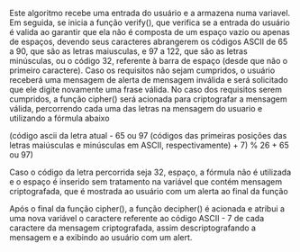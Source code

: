 Este algoritmo recebe uma entrada do usuário e a armazena numa variavel. Em seguida, se inicia a função verify(), que verifica se a entrada do usuário é valida ao garantir que ela não é composta de um espaço vazio ou apenas de espaços, devendo seus caracteres abrangerem os códigos ASCII de 65 a 90, que são as letras maiusculas, e 97 a 122, que são as letras minúsculas, ou  o código 32, referente à barra de espaço (desde que não o primeiro caractere). Caso os requisitos não sejam cumpridos, o usuário receberá uma mensagem de alerta de mensagem inválida e será solicitado que ele digite novamente uma frase válida.
No caso dos requisitos serem cumpridos, a função cipher() será acionada para criptografar a mensagem válida, percorrendo cada uma das letras na mensagem do usuario e utilizando a fórmula  abaixo

(código ascii da letra atual - 65 ou 97 (códigos das primeiras posições das letras maiúsculas e minúsculas em ASCII, respectivamente) + 7) % 26 + 65 ou 97)

Caso o código da letra percorrida seja 32, espaço, a fórmula não é utilizada e o espaço é inserido sem tratamento na variável que contém mensagem criptografada, que é mostrada ao usuário com um alerta ao final da função

Após o final da função cipher(), a função decipher() é acionada e atribui a uma nova variável o caractere referente ao código ASCII - 7 de cada caractere da mensagem criptografada, assim descriptografando a mensagem e a exibindo ao usuário com um alert.
